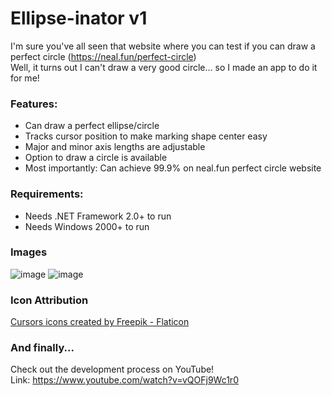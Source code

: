 # Ellipse-inator v1
I'm sure you've all seen that website where you can test if you can draw a perfect circle (https://neal.fun/perfect-circle)<br>
Well, it turns out I can't draw a very good circle... so I made an app to do it for me!

### Features:
- Can draw a perfect ellipse/circle
- Tracks cursor position to make marking shape center easy
- Major and minor axis lengths are adjustable
- Option to draw a circle is available
- Most importantly: Can achieve 99.9% on neal.fun perfect circle website

### Requirements:
- Needs .NET Framework 2.0+ to run
- Needs Windows 2000+ to run

### Images
![image](https://github.com/user-attachments/assets/10e3d36a-ac9c-4a0d-8036-d357f678a829)
![image](https://github.com/user-attachments/assets/5751b381-3fbd-4e96-b896-8de3cae1e64a)

### Icon Attribution
<a href="https://www.flaticon.com/free-icons/cursors" title="cursors icons">Cursors icons created by Freepik - Flaticon</a>

### And finally...
Check out the development process on YouTube!<br>
Link: https://www.youtube.com/watch?v=vQOFj9Wc1r0

